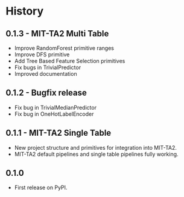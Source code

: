 # History

## 0.1.3 - MIT-TA2 Multi Table

* Improve RandomForest primitive ranges
* Improve DFS primitive
* Add Tree Based Feature Selection primitives
* Fix bugs in TrivialPredictor
* Improved documentation

## 0.1.2 - Bugfix release

* Fix bug in TrivialMedianPredictor
* Fix bug in OneHotLabelEncoder

## 0.1.1 - MIT-TA2 Single Table

* New project structure and primitives for integration into MIT-TA2.
* MIT-TA2 default pipelines and single table pipelines fully working.

## 0.1.0

* First release on PyPI.
